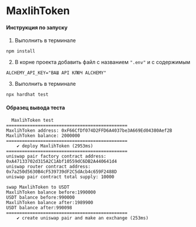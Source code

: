 # MaxlihToken

#### Инструкция по запуску

1) Выполнить в терминале
```shell
npm install
```

2) В корне проекта добавить файл с названием `".env"` и с содержимым
```properties
ALCHEMY_API_KEY="ВАШ API КЛЮЧ ALCHEMY"
```

3) Выполнить в терминале
```shell
npx hardhat test
```

#### Образец вывода теста
```
  MaxlihToken test
==============================================
MaxlihToken address: 0xF66CfDf074D2FFD6A4037be3A669Ed04380Aef2B
MaxlihToken balance: 2000000
==============================================
    ✔ deploy MaxlihToken (2953ms)
==============================================
uniswap pair factory contract address: 0xA47133702d315A2C1Abf10559dC6DB2A440641d4
uniswap router contract address: 0x7a250d5630B4cF539739dF2C5dAcb4c659F2488D
uniswap pair contract total supply: 10000

swap MaxlihToken to USDT
MaxlihToken balance before:1990000
USDT balance before:990000
MaxlihToken balance after:1989900
USDT balance after:990098
==============================================
    ✔ create uniswap pair and make an exchange (253ms)
```
